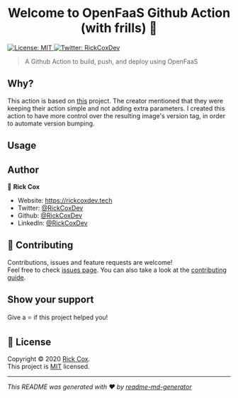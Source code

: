 <h1 align="center">Welcome to OpenFaaS Github Action (with frills) 👋</h1>
<p>
  <a href="https://opensource.org/licenses/MIT" target="_blank">
    <img alt="License: MIT" src="https://img.shields.io/badge/License-MIT-yellow.svg" />
  </a>
  <a href="https://twitter.com/RickCoxDev" target="_blank">
    <img alt="Twitter: RickCoxDev" src="https://img.shields.io/twitter/follow/RickCoxDev.svg?style=social" />
  </a>
</p>

> A Github Action to build, push, and deploy using OpenFaaS

## Why?

This action is based on [this](https://github.com/mrsimpson/action-openfaas-build) project. The creator mentioned that they were keeping their action simple and not adding extra parameters. I created this action to have more control over the resulting image's version tag, in order to automate version bumping.

## Usage



## Author

👤 **Rick Cox**

* Website: https://rickcoxdev.tech
* Twitter: [@RickCoxDev](https://twitter.com/RickCoxDev)
* Github: [@RickCoxDev](https://github.com/RickCoxDev)
* LinkedIn: [@RickCoxDev](https://linkedin.com/in/RickCoxDev)

## 🤝 Contributing

Contributions, issues and feature requests are welcome!<br />Feel free to check [issues page](https://github.com/RickCoxDev/openfaas-action/issues). You can also take a look at the [contributing guide](https://github.com/RickCoxDev/openfaas-action/issues).

## Show your support

Give a ⭐️ if this project helped you!

## 📝 License

Copyright © 2020 [Rick Cox](https://github.com/RickCoxDev).<br />
This project is [MIT](https://opensource.org/licenses/MIT) licensed.

***
_This README was generated with ❤️ by [readme-md-generator](https://github.com/kefranabg/readme-md-generator)_